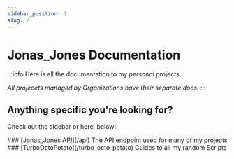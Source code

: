 ```yaml
---
sidebar_position: 1
slug: /
---
```


# Jonas_Jones Documentation

:::info
Here is all the documentation to my *personal* projects.

*All projecets managed by Organizations have their separate docs.*
:::

## Anything specific you're looking for?
Check out the sidebar or here, below:
<div>
<div className="page-content-flex-container">
  <div className="page-content-flex-box page-content-flex-box1">
  ### [Jonas_Jones API](/api)
  The API endpoint used for many of my projects
  </div>
  <div className="page-content-flex-box page-content-flex-box1">
  ### [TurboOctoPotato](/turbo-octo-potato)
  Guides to all my random Scripts
  </div>
</div>
<style>
{`
    .page-content-flex-container {
        display: flex;
        width: 100%;
        flex-wrap: wrap;
    }
    .page-content-flex-box {
        flex: 1;
        padding: 15px;
        margin: 10px;
        border-radius: 8px;
        border: 1px lightgray solid;
        padding-bottom: 0;
    }
    .page-content-flex-box1 {
        margin-left: 0;
    }
    .page-content-flex-box2 {
        margin-right: 0;
    }

    @media (max-width: 600px) {
        .box {
            flex: 1 1 100%;
        }
    }
`}
</style>
</div>

